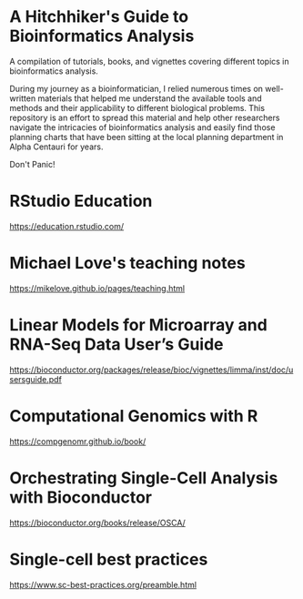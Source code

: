 # A Hitchhiker's Guide to Bioinformatics Analysis
A compilation of tutorials, books, and vignettes covering different topics in bioinformatics analysis.

During my journey as a bioinformatician, I relied numerous times on well-written 
materials that helped me understand the available tools and methods and their 
applicability to different biological problems. This repository is an effort to spread 
this material and help other researchers navigate 
the intricacies of bioinformatics analysis and easily find those planning charts 
that have been sitting at the local planning department in Alpha Centauri for years.

Don't Panic!

# RStudio Education
https://education.rstudio.com/

# Michael Love's teaching notes 
https://mikelove.github.io/pages/teaching.html

# Linear Models for Microarray and RNA-Seq Data User’s Guide
https://bioconductor.org/packages/release/bioc/vignettes/limma/inst/doc/usersguide.pdf

# Computational Genomics with R
https://compgenomr.github.io/book/

# Orchestrating Single-Cell Analysis with Bioconductor
https://bioconductor.org/books/release/OSCA/

# Single-cell best practices
https://www.sc-best-practices.org/preamble.html


